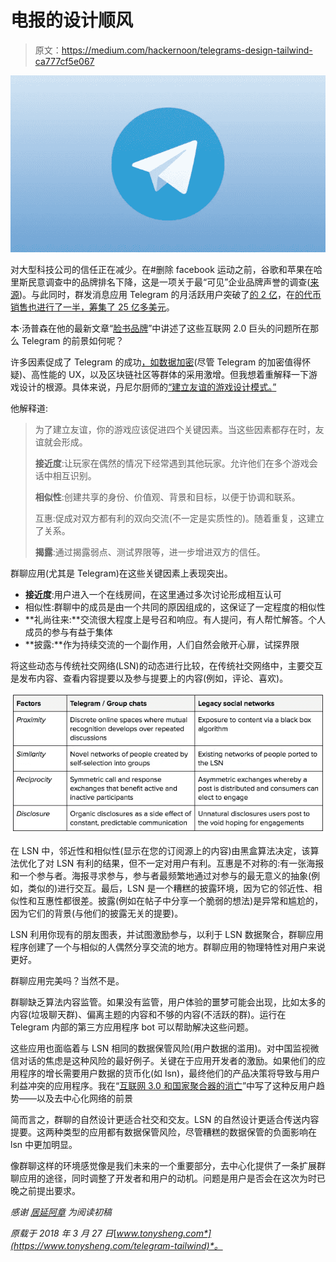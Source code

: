 # 电报的设计顺风

> 原文：<https://medium.com/hackernoon/telegrams-design-tailwind-ca777cf5e067>

![](img/164a51480175287c209f5122a13ed003.png)

对大型科技公司的信任正在减少。在#删除 facebook 运动之前，谷歌和苹果在哈里斯民意调查中的品牌排名下降，这是一项关于最“可见”企业品牌声誉的调查([来源](https://www.reuters.com/article/us-companies-reputation/apple-google-see-reputation-of-corporate-brands-tumble-in-survey-idUSKCN1GP1CI))。与此同时，群发消息应用 Telegram 的月活跃用户突破了[的 2 亿](https://telegram.org/blog/200-million)，在[的代币销售也进行了一半，筹集了 25 亿多美元](https://www.nytimes.com/2018/03/04/technology/telegram-initial-coin-offering.html)。

本·汤普森在他的最新文章“[脸书品牌](https://stratechery.com/2018/the-facebook-brand/)”中讲述了这些互联网 2.0 巨头的问题所在那么 Telegram 的前景如何呢？

许多因素促成了 Telegram 的成功[，如数据加密](https://thenextweb.com/apps/2018/01/23/signal-and-telegram-are-growing-rapidly-in-countries-with-corruption-problems/)(尽管 Telegram 的加密值得怀疑)、高性能的 UX，以及区块链社区等群体的采用激增。但我想着重解释一下游戏设计的根源。具体来说，丹尼尔厨师的[“建立友谊的游戏设计模式。”](http://www.lostgarden.com/2017/01/game-design-patterns-for-building.html)

他解释道:

> 为了建立友谊，你的游戏应该促进四个关键因素。当这些因素都存在时，友谊就会形成。
> 
> **接近度**:让玩家在偶然的情况下经常遇到其他玩家。允许他们在多个游戏会话中相互识别。
> 
> **相似性**:创建共享的身份、价值观、背景和目标，以便于协调和联系。
> 
> 互惠:促成对双方都有利的双向交流(不一定是实质性的)。随着重复，这建立了关系。
> 
> **揭露**:通过揭露弱点、测试界限等，进一步增进双方的信任。

群聊应用(尤其是 Telegram)在这些关键因素上表现突出。

*   **接近度**:用户进入一个在线房间，在这里通过多次讨论形成相互认可
*   相似性:群聊中的成员是由一个共同的原因组成的，这保证了一定程度的相似性
*   **礼尚往来:**交流很大程度上是号召和响应。有人提问，有人帮忙解答。个人成员的参与有益于集体
*   **披露:**作为持续交流的一个副作用，人们自然会敞开心扉，试探界限

将这些动态与传统社交网络(LSN)的动态进行比较，在传统社交网络中，主要交互是发布内容、查看内容提要以及参与提要上的内容(例如，评论、喜欢)。

![](img/c970a99928a1512ce346bee0b63a6ea9.png)

在 LSN 中，邻近性和相似性(显示在您的订阅源上的内容)由黑盒算法决定，该算法优化了对 LSN 有利的结果，但不一定对用户有利。互惠是不对称的:有一张海报和一个参与者。海报寻求参与，参与者最频繁地通过对参与的最无意义的抽象(例如，类似的)进行交互。最后，LSN 是一个糟糕的披露环境，因为它的邻近性、相似性和互惠性都很差。披露(例如在帖子中分享一个脆弱的想法)是异常和尴尬的，因为它们的背景(与他们的披露无关的提要)。

LSN 利用你现有的朋友图表，并试图激励参与，以利于 LSN 数据聚合，群聊应用程序创建了一个与相似的人偶然分享交流的地方。群聊应用的物理特性对用户来说更好。

群聊应用完美吗？当然不是。

群聊缺乏算法内容监管。如果没有监管，用户体验的噩梦可能会出现，比如太多的内容(垃圾聊天群)、偏离主题的内容和不够的内容(不活跃的群)。运行在 Telegram 内部的第三方应用程序 bot 可以帮助解决这些问题。

这些应用也面临着与 LSN 相同的数据保管风险(用户数据的滥用)。对中国监视微信对话的焦虑是这种风险的最好例子。关键在于应用开发者的激励。如果他们的应用程序的增长需要用户数据的货币化(如 lsn)，最终他们的产品决策将导致与用户利益冲突的应用程序。我在“[互联网 3.0 和国家聚合器的消亡](http://www.tonysheng.com/stateful-protocols)”中写了这种反用户趋势——以及去中心化网络的前景

简而言之，群聊的自然设计更适合社交和交友。LSN 的自然设计更适合传送内容提要。这两种类型的应用都有数据保管风险，尽管糟糕的数据保管的负面影响在 lsn 中更加明显。

像群聊这样的环境感觉像是我们未来的一个重要部分，去中心化提供了一条扩展群聊应用的途径，同时调整了开发者和用户的动机。问题是用户是否会在这次为时已晚之前提出要求。

*感谢* [*居延阿章*](https://twitter.com/Juyan_Azhang) *为阅读初稿*

*原载于 2018 年 3 月 27 日*[*www.tonysheng.com*](https://www.tonysheng.com/telegram-tailwind)*。*
